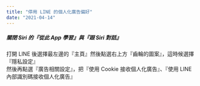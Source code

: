 ```yaml
---
title: "停用 LINE 的個人化廣告偏好"
date: "2021-04-14"
---
```


##### 關閉 Siri 的『從此 App 學習』與『跟 Siri 對話』

打開 LINE 後選擇最左邊的『主頁』然後點選右上方『齒輪的圖案』，這時候選擇『隱私設定』  
然後再點選『廣告相關設定』，把『使用 Cookie 接收個人化廣告』、『使用 LINE 內部識別碼接收個人化廣告』  
